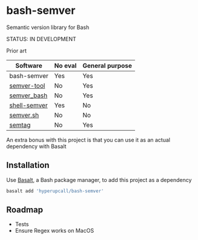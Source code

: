 # bash-semver

Semantic version library for Bash

STATUS: IN DEVELOPMENT

Prior art

| Software | No eval | General purpose
| - | - | -
| bash-semver | Yes | Yes
| [semver-tool] | No | Yes
| [semver_bash] | No | Yes
| [shell-semver] | Yes | No
| [semver.sh] | No | No
| [semtag] | No | Yes

[semver-tool]: https://github.com/fsaintjacques/semver-tool
[semver_bash]: https://github.com/cloudflare/semver_bash
[shell-semver]: https://github.com/fmahnke/shell-semver
[semver.sh]: https://github.com/qzb/sh-semver
[semtag]: https://github.com/nico2sh/semtag/blob/master/semtag

An extra bonus with this project is that you can use it as an actual dependency with Basalt

## Installation

Use [Basalt](https://github.com/hyperupcall/basalt), a Bash package manager, to add this project as a dependency

```sh
basalt add 'hyperupcall/bash-semver'
```

## Roadmap

- Tests
- Ensure Regex works on MacOS
